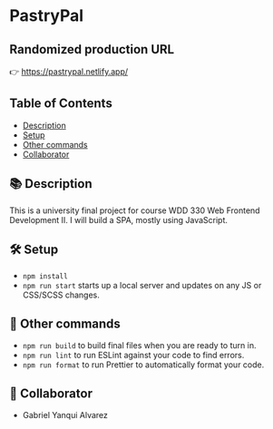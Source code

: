 # PastryPal

## Randomized production URL

👉 https://pastrypal.netlify.app/

## Table of Contents

- [Description](#-description)
- [Setup](#-setup)
- [Other commands](#-other-commands)
- [Collaborator](#-collaborators)

## 📚 Description

This is a university final project for course WDD 330 Web Frontend Development II. I will build a SPA, mostly using JavaScript.

## 🛠️ Setup

- `npm install`
- `npm run start` starts up a local server and updates on any JS or CSS/SCSS changes.

## 🔩 Other commands

- `npm run build` to build final files when you are ready to turn in.
- `npm run lint` to run ESLint against your code to find errors.
- `npm run format` to run Prettier to automatically format your code.

## 👾 Collaborator

- Gabriel Yanqui Alvarez
